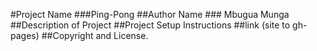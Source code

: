 #Project Name
    ###Ping-Pong
##Author Name
    ### Mbugua Munga
##Description of Project
##Project Setup Instructions
##link (site to gh-pages)
##Copyright and License.